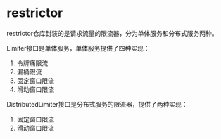 # restrictor
restrictor仓库封装的是请求流量的限流器，分为单体服务和分布式服务两种。

Limiter接口是单体服务，单体服务提供了四种实现：
1. 令牌痛限流
2. 漏桶限流
3. 固定窗口限流
4. 滑动窗口限流

DistributedLimiter接口是分布式服务的限流器，提供了两种实现：
1. 固定窗口限流
2. 滑动窗口限流
